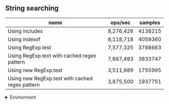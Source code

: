 ## String searching

|name|ops/sec|samples|
|-|-|-|
|Using includes|8,276,426|4138215|
|Using indexof|8,118,718|4059360|
|Using RegExp.test|7,577,325|3788663|
|Using RegExp.text with cached regex pattern|7,667,493|3833747|
|Using new RegExp.test|3,511,989|1755995|
|Using new RegExp.test with cached regex pattern|3,875,500|1937751|


<details>
<summary>Environment</summary>

* __Machine:__ linux x64 | 4 vCPUs | 7.6GB Mem
* __Run:__ Wed Sep 25 2024 23:59:39 GMT+0000 (Coordinated Universal Time)
</details>

<!--
{"environment":{"platform":"linux","arch":"x64","cpus":4,"totalMemory":7.597896575927734},"benchmarks":[{"name":"Using includes","opsSec":8276426.441121334,"samples":4138215},{"name":"Using indexof","opsSec":8118718.489909284,"samples":4059360},{"name":"Using RegExp.test","opsSec":7577325.136173781,"samples":3788663},{"name":"Using RegExp.text with cached regex pattern","opsSec":7667493.248640247,"samples":3833747},{"name":"Using new RegExp.test","opsSec":3511989.9367909315,"samples":1755995},{"name":"Using new RegExp.test with cached regex pattern","opsSec":3875500.395550809,"samples":1937751}]}-->

